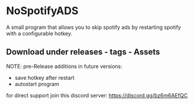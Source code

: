 # NoSpotifyADS
A small program that allows you to skip spotify ads by restarting spotify with a configurable hotkey.

Download under releases - tags - Assets
----
NOTE: pre-Release
additions in future versions:
- save hotkey after restart
- autostart program

for direct support join this discord server:
https://discord.gg/bz6m6AEfQC
